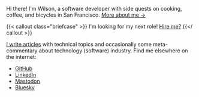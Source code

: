 Hi there! I'm Wilson, a software developer with side quests on cooking, coffee, and bicycles in San Francisco. [More about me →](/about/)

{{< callout class="briefcase" >}}
I'm looking for my next role! [Hire me?](/hire-me)
{{</ callout >}}

[I write articles](/posts/) with technical topics and occasionally some meta-commentary about technology (software) industry. Find me elsewhere on the internet:

- [GitHub](https://github.com/wilsonehusin)
- [LinkedIn](https://linkedin.com/in/wilsonehusin)
- [Mastodon](https://hachyderm.io/@wilson)
- [Bluesky](https://bsky.app/profile/husin.dev)
